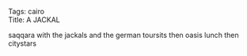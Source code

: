 Tags: cairo  
Title: A JACKAL  
  
saqqara with the jackals and the german toursits then oasis lunch then citystars  
